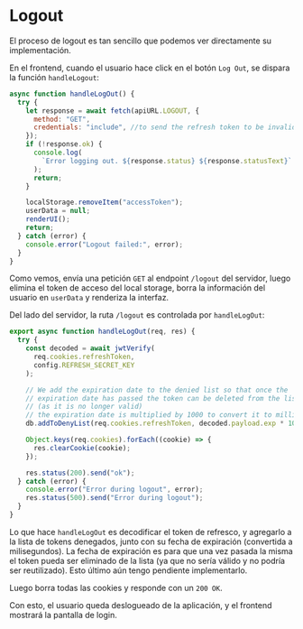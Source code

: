 # Logout

El proceso de logout es tan sencillo que podemos ver directamente su implementación.

En el frontend, cuando el usuario hace click en el botón `Log Out`, se dispara la función `handleLogout`:

```js title="en script.js (fragmento)"
async function handleLogOut() {
  try {
    let response = await fetch(apiURL.LOGOUT, {
      method: "GET",
      credentials: "include", //to send the refresh token to be invalidated
    });
    if (!response.ok) {
      console.log(
        `Error logging out. ${response.status} ${response.statusText}`
      );
      return;
    }

    localStorage.removeItem("accessToken");
    userData = null;
    renderUI();
    return;
  } catch (error) {
    console.error("Logout failed:", error);
  }
}
```

Como vemos, envía una petición `GET` al endpoint `/logout` del servidor, luego elimina el token de acceso del local storage, borra la información del usuario en `userData` y renderiza la interfaz.

Del lado del servidor, la ruta `/logout` es controlada por `handleLogOut`:

```js title="en backend/src/route-handlers/logout.js"
export async function handleLogOut(req, res) {
  try {
    const decoded = await jwtVerify(
      req.cookies.refreshToken,
      config.REFRESH_SECRET_KEY
    );

    // We add the expiration date to the denied list so that once the
    // expiration date has passed the token can be deleted from the list
    // (as it is no longer valid)
    // the expiration date is multiplied by 1000 to convert it to milliseconds
    db.addToDenyList(req.cookies.refreshToken, decoded.payload.exp * 1000);

    Object.keys(req.cookies).forEach((cookie) => {
      res.clearCookie(cookie);
    });

    res.status(200).send("ok");
  } catch (error) {
    console.error("Error during logout", error);
    res.status(500).send("Error during logout");
  }
}
```

Lo que hace `handleLogOut` es decodificar el token de refresco, y agregarlo a la lista de tokens denegados, junto con su fecha de expiración (convertida a milisegundos). La fecha de expiración es para que una vez pasada la misma el token pueda ser eliminado de la lista (ya que no sería válido y no podría ser reutilizado). Esto último aún tengo pendiente implementarlo.

Luego borra todas las cookies y responde con un `200 OK`.

Con esto, el usuario queda deslogueado de la aplicación, y el frontend mostrará la pantalla de login.
